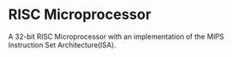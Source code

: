 # RISC Microprocessor

A 32-bit RISC Microprocessor with an implementation of the MIPS Instruction Set Architecture(ISA).
